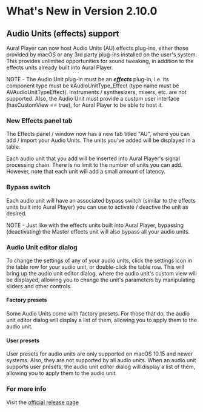 #  What's New in Version 2.10.0

## Audio Units (effects) support

Aural Player can now host Audio Units (AU) effects plug-ins, either those provided by macOS or any 3rd party plug-ins installed on the user's system. This provides unlimited opportunities for sound tweaking, in addition to the effects units already built into Aural Player.

NOTE - The Audio Unit plug-in must be an ***effects*** plug-in, i.e. its component type must be kAudioUnitType_Effect (type name must be AVAudioUnitTypeEffect). Instruments / synthesizers, mixers, etc. are not supported. Also, the Audio Unit must provide a custom user interface (hasCustomView == true), for Aural Player to be able to host it.

###  New Effects panel tab

The Effects panel / window now has a new tab titled "AU", where you can add / import your Audio Units. The units you've added will be displayed in a table.

Each audio unit that you add will be inserted into Aural Player's signal processing chain. There is no limit to the number of units you can add. However, note that each unit will add a small amount of latency.

### Bypass switch

Each audio unit will have an associated bypass switch (similar to the effects units built into Aural Player) you can use to activate / deactive the unit as desired.

NOTE - Just like with the effects units built into Aural Player, bypassing (deactivating) the Master effects unit will also bypass all your audio units.

### Audio Unit editor dialog

To change the settings of any of your audio units, click the settings icon in the table row for your audio unit, or double-click the table row. This will bring up the audio unit editor dialog, where the audio unit's custom view will be displayed, allowing you to change the unit's parameters by manipulating  sliders and other controls.

#### Factory presets

Some Audio Units come with factory presets. For those that do, the audio unit editor dialog will display a list of them, allowing you to apply them to the audio unit.

#### User presets

User presets for audio units are only supported on macOS 10.15 and newer systems. Also, they are not supported by all audio units. When an audio unit supports user presets, the audio unit editor dialog will display a list of them, allowing you to apply them to the audio unit.

### **For more info**
Visit the [official release page](https://github.com/maculateConception/aural-player/releases/tag/2.10.0)
